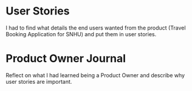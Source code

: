 # User Stories
I had to find what details the end users wanted from the product (Travel Booking Application for SNHU) and put them in user stories. 

# Product Owner Journal
Reflect on what I had learned being a Product Owner and describe why user stories are important. 
